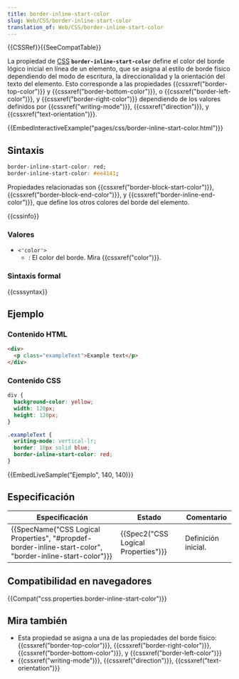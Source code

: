 ```yaml
---
title: border-inline-start-color
slug: Web/CSS/border-inline-start-color
translation_of: Web/CSS/border-inline-start-color
---
```


{{CSSRef}}{{SeeCompatTable}}

La propiedad de [CSS](/es/docs/Web/CSS) **`border-inline-start-color`** define el color del borde lógico inicial en línea de un elemento, que se asigna al estilo de borde físico dependiendo del modo de escritura, la direccionalidad y la orientación del texto del elemento. Esto corresponde a las propiedades {{cssxref("border-top-color")}} y {{cssxref("border-bottom-color")}}, o {{cssxref("border-left-color")}}, y {{cssxref("border-right-color")}} dependiendo de los valores definidos por {{cssxref("writing-mode")}}, {{cssxref("direction")}}, y {{cssxref("text-orientation")}}.

{{EmbedInteractiveExample("pages/css/border-inline-start-color.html")}}

## Sintaxis

```css
border-inline-start-color: red;
border-inline-start-color: #ee4141;
```

Propiedades relacionadas son {{cssxref("border-block-start-color")}}, {{cssxref("border-block-end-color")}}, y {{cssxref("border-inline-end-color")}}, que define los otros colores del borde del elemento.

{{cssinfo}}

### Valores

- `<'color'>`
  - : El color del borde. Mira {{cssxref("color")}}.

### Sintaxis formal

{{csssyntax}}

## Ejemplo

### Contenido HTML

```html
<div>
  <p class="exampleText">Example text</p>
</div>
```

### Contenido CSS

```css
div {
  background-color: yellow;
  width: 120px;
  height: 120px;
}

.exampleText {
  writing-mode: vertical-lr;
  border: 10px solid blue;
  border-inline-start-color: red;
}
```

{{EmbedLiveSample("Ejemplo", 140, 140)}}

## Especificación

| Especificación                                                                                                                               | Estado                                           | Comentario          |
| -------------------------------------------------------------------------------------------------------------------------------------------- | ------------------------------------------------ | ------------------- |
| {{SpecName("CSS Logical Properties", "#propdef-border-inline-start-color", "border-inline-start-color")}} | {{Spec2("CSS Logical Properties")}} | Definición inicial. |

## Compatibilidad en navegadores

{{Compat("css.properties.border-inline-start-color")}}

## Mira también

- Esta propiedad se asigna a una de las propiedades del borde físico: {{cssxref("border-top-color")}}, {{cssxref("border-right-color")}}, {{cssxref("border-bottom-color")}}, y {{cssxref("border-left-color")}}
- {{cssxref("writing-mode")}}, {{cssxref("direction")}}, {{cssxref("text-orientation")}}
